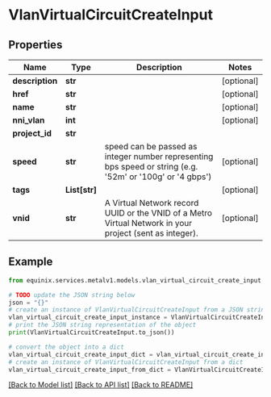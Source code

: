 # VlanVirtualCircuitCreateInput


## Properties

Name | Type | Description | Notes
------------ | ------------- | ------------- | -------------
**description** | **str** |  | [optional] 
**href** | **str** |  | [optional] 
**name** | **str** |  | [optional] 
**nni_vlan** | **int** |  | [optional] 
**project_id** | **str** |  | 
**speed** | **str** | speed can be passed as integer number representing bps speed or string (e.g. &#39;52m&#39; or &#39;100g&#39; or &#39;4 gbps&#39;) | [optional] 
**tags** | **List[str]** |  | [optional] 
**vnid** | **str** | A Virtual Network record UUID or the VNID of a Metro Virtual Network in your project (sent as integer). | [optional] 

## Example

```python
from equinix.services.metalv1.models.vlan_virtual_circuit_create_input import VlanVirtualCircuitCreateInput

# TODO update the JSON string below
json = "{}"
# create an instance of VlanVirtualCircuitCreateInput from a JSON string
vlan_virtual_circuit_create_input_instance = VlanVirtualCircuitCreateInput.from_json(json)
# print the JSON string representation of the object
print(VlanVirtualCircuitCreateInput.to_json())

# convert the object into a dict
vlan_virtual_circuit_create_input_dict = vlan_virtual_circuit_create_input_instance.to_dict()
# create an instance of VlanVirtualCircuitCreateInput from a dict
vlan_virtual_circuit_create_input_from_dict = VlanVirtualCircuitCreateInput.from_dict(vlan_virtual_circuit_create_input_dict)
```
[[Back to Model list]](../README.md#documentation-for-models) [[Back to API list]](../README.md#documentation-for-api-endpoints) [[Back to README]](../README.md)


